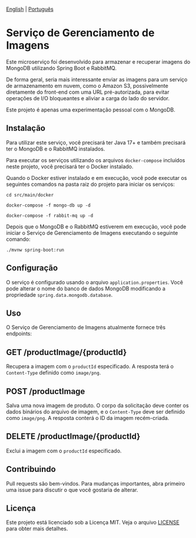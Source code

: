 [English](README.md) | [Português](README.pt-br.md)

# Serviço de Gerenciamento de Imagens

Este microserviço foi desenvolvido para armazenar e recuperar imagens do MongoDB utilizando Spring Boot e RabbitMQ.

De forma geral, seria mais interessante enviar as imagens para um serviço de armazenamento em nuvem, como o Amazon S3, possivelmente diretamente do front-end com uma URL pré-autorizada, para evitar operações de I/O bloqueantes e aliviar a carga do lado do servidor.

Este projeto é apenas uma experimentação pessoal com o MongoDB.

## Instalação

Para utilizar este serviço, você precisará ter Java 17+ e também precisará ter o MongoDB e o RabbitMQ instalados.

Para executar os serviços utilizando os arquivos `docker-compose` incluídos neste projeto, você precisará ter o Docker instalado.

Quando o Docker estiver instalado e em execução, você pode executar os seguintes comandos na pasta raiz do projeto para iniciar os serviços:

```cd src/main/docker```

```docker-compose -f mongo-db up -d```

```docker-compose -f rabbit-mq up -d```

Depois que o MongoDB e o RabbitMQ estiverem em execução, você pode iniciar o Serviço de Gerenciamento de Imagens executando o seguinte comando:

```./mvnw spring-boot:run```

## Configuração

O serviço é configurado usando o arquivo `application.properties`. Você pode alterar o nome do banco de dados MongoDB modificando a propriedade `spring.data.mongodb.database`.

## Uso

O Serviço de Gerenciamento de Imagens atualmente fornece três endpoints:

## GET /productImage/{productId}

Recupera a imagem com o `productId` especificado. A resposta terá o `Content-Type` definido como `image/png`.

## POST /productImage 

Salva uma nova imagem de produto. O corpo da solicitação deve conter os dados binários do arquivo de imagem, e o `Content-Type` deve ser definido como `image/png`. A resposta conterá o ID da imagem recém-criada.

## DELETE /productImage/{productId}

Exclui a imagem com o `productId` especificado.

## Contribuindo

Pull requests são bem-vindos. Para mudanças importantes, abra primeiro uma issue para discutir o que você gostaria de alterar.

## Licença

Este projeto está licenciado sob a Licença MIT. Veja o arquivo [LICENSE](LICENSE) para obter mais detalhes.
